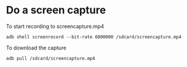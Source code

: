 # Do a screen capture

To start recording to screencapture.mp4
```
adb shell screenrecord --bit-rate 6000000 /sdcard/screencapture.mp4
```

To download the capture
```
adb pull /sdcard/screencapture.mp4
```
